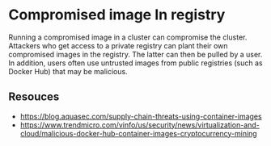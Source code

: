 # Compromised image In registry

Running a compromised image in a cluster can compromise the cluster. Attackers who get access to a private registry can plant their own compromised images in the registry. The latter can then be pulled by a user. In addition, users often use untrusted images from public registries (such as Docker Hub) that may be malicious.

## Resouces

- <https://blog.aquasec.com/supply-chain-threats-using-container-images>
- <https://www.trendmicro.com/vinfo/us/security/news/virtualization-and-cloud/malicious-docker-hub-container-images-cryptocurrency-mining>
